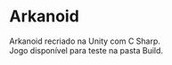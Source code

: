 # Arkanoid
Arkanoid recriado na Unity com C Sharp. <br />
Jogo disponível para teste na pasta Build.

